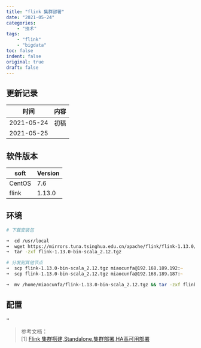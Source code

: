 ```yaml
---
title: "flink 集群部署"
date: "2021-05-24"
categories:
    - "技术"
tags:
    - "flink"
    - "bigdata"
toc: false
indent: false
original: true
draft: false
---
```


## 更新记录

| 时间       | 内容 |
| ---------- | ---- |
| 2021-05-24 | 初稿 |
| 2021-05-25 |  |

## 软件版本

| soft   | Version |
| ------ | ------- |
| CentOS | 7.6     |
| flink  | 1.13.0  |


## 环境

``` zsh
# 下载安装包

➜  cd /usr/local
➜  wget https://mirrors.tuna.tsinghua.edu.cn/apache/flink/flink-1.13.0/flink-1.13.0-bin-scala_2.12.tgz
➜  tar -zxf flink-1.13.0-bin-scala_2.12.tgz

# 分发到其他节点
➜  scp flink-1.13.0-bin-scala_2.12.tgz miaocunfa@192.168.189.192:~
➜  scp flink-1.13.0-bin-scala_2.12.tgz miaocunfa@192.168.189.187:~

➜  mv /home/miaocunfa/flink-1.13.0-bin-scala_2.12.tgz && tar -zxf flink-1.13.0-bin-scala_2.12.tgz
```

## 配置

``` zsh
➜  
```

> 参考文档：  
> [1] [Flink 集群搭建,Standalone,集群部署,HA高可用部署](https://developer.aliyun.com/article/765741)  